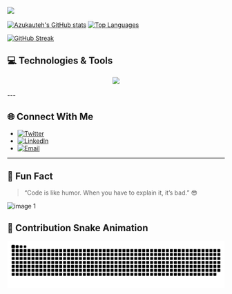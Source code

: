 



![](https://komarev.com/ghpvc/?username=azukautehusername&label=PROFILE+VIEWS)

[![Azukauteh's GitHub stats](https://github-readme-stats.vercel.app/api?username=azukauteh&show_icons=true&theme=radical)](https://github.com/azukauteh)           [![Top Languages](https://github-readme-stats.vercel.app/api/top-langs/?username=azukauteh&layout=compact&theme=radical&hide_border=true&langs_count=6)](https://github.com/azukauteh)


[![GitHub Streak](https://github-readme-streak-stats.herokuapp.com/?user=azukauteh&theme=radical&hide_border=true)](https://github.com/azukauteh)



## 💻 Technologies & Tools

<p align="center">
  <img src="https://skillicons.dev/icons?i=python,javascript,typescript,react,nodejs,mongodb,supabase,git,github,aws,linux" />
</p>
---

## 🌐 Connect With Me  


- <a href="https://x.com/Magnifi66148508" target="_blank"><img src="https://img.shields.io/twitter/follow/Magnifi66148508?style=social&logo=x" alt="Twitter" width="120px" height="25px" /></a>  
- <a href="https://www.linkedin.com/in/azukauteh" target="_blank"><img src="https://img.shields.io/badge/LinkedIn-Connect-blue?logo=linkedin" alt="LinkedIn" width="120px" height="25px" /></a>  
- <a href="mailto:aazure263@gmail.com" target="_blank"><img src="https://img.shields.io/badge/Email-Contact-red?logo=gmail" alt="Email" width="120px" height="25px" /></a>  

---
## 📌 Fun Fact  

> “Code is like humor. When you have to explain it, it’s bad.” 😎  

![image 1](https://i.imgur.com/si6dAB6.png)

## 🐍 Contribution Snake Animation
<p align="center">
  <img src="https://raw.githubusercontent.com/azukauteh/azukauteh/output/snake.svg" alt="Snake animation" />
</p>

